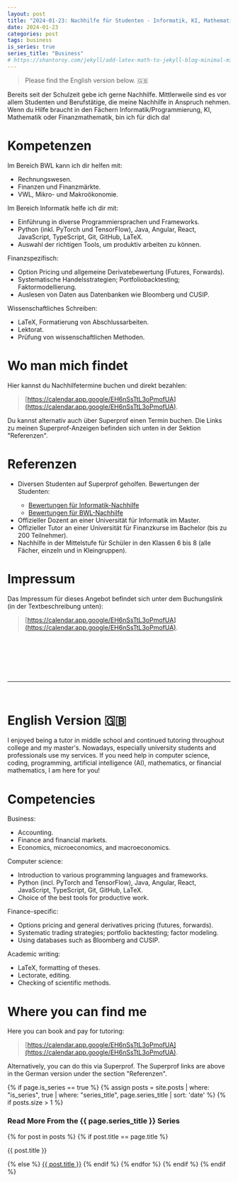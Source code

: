 ```yaml
---
layout: post
title: "2024-01-23: Nachhilfe für Studenten - Informatik, KI, Mathematik, Finanzmathematik"
date: 2024-01-23
categories: post
tags: business
is_series: true
series_title: "Business"
# https://shantoroy.com/jekyll/add-latex-math-to-jekyll-blog-minimal-mistakes/
---
```

<script type="text/javascript" async
    src="https://cdnjs.cloudflare.com/ajax/libs/mathjax/2.7.6/MathJax.js?config=TeX-MML-AM_CHTML">
</script>

<script type="text/x-mathjax-config">
    MathJax.Hub.Config({
        extensions: ["tex2jax.js"],
        jax: ["input/TeX", "output/HTML-CSS"],
        tex2jax: {
        inlineMath: [ ['$','$'], ["\\(","\\)"] ],
        displayMath: [ ['$$','$$'], ["\\[","\\]"] ],
        processEscapes: true
        },
        "HTML-CSS": { availableFonts: ["TeX"] }
    });
</script>

> Please find the English version below. 🇬🇧 

Bereits seit der Schulzeit gebe ich gerne Nachhilfe. Mittlerweile sind es vor allem Studenten und Berufstätige, die meine Nachhilfe in Anspruch nehmen. Wenn du Hilfe braucht in den Fächern Informatik/Programmierung, KI, Mathematik oder Finanzmathematik, bin ich für dich da!

# Kompetenzen

Im Bereich BWL kann ich dir helfen mit:

<ul>
  <li>Rechnungswesen.</li>
  <li>Finanzen und Finanzmärkte.</li>
  <li>VWL, Mikro- und Makroökonomie.</li>
</ul>

Im Bereich Informatik helfe ich dir mit:

<ul>
  <li>Einführung in diverse Programmiersprachen und Frameworks.</li>
  <li>Python (inkl. PyTorch und TensorFlow), Java, Angular, React, JavaScript, TypeScript, Git, GitHub, LaTeX.</li>
  <li>Auswahl der richtigen Tools, um produktiv arbeiten zu können.</li>
</ul>

Finanzspezifisch:

<ul>
  <li>Option Pricing und allgemeine Derivatebewertung (Futures, Forwards).</li>
  <li>Systematische Handelsstrategien; Portfoliobacktesting; Faktormodellierung.</li>
  <li>Auslesen von Daten aus Datenbanken wie Bloomberg und CUSIP.</li>
</ul>

Wissenschaftliches Schreiben:

<ul>
  <li>LaTeX, Formatierung von Abschlussarbeiten.</li>
  <li>Lektorat.</li>
  <li>Prüfung von wissenschaftlichen Methoden.</li>
</ul>

# Wo man mich findet

Hier kannst du Nachhilfetermine buchen und direkt bezahlen: 

> [https://calendar.app.google/EH6nSsTtL3oPmofUA](https://calendar.app.google/EH6nSsTtL3oPmofUA). 

Du kannst alternativ auch über Superprof einen Termin buchen. Die Links zu meinen Superprof-Anzeigen befinden sich unten in der Sektion "Referenzen".

# Referenzen

<ul>
    <li> Diversen Studenten auf Superprof geholfen. Bewertungen der Studenten: </li>
    <ul>
        <li><a href="https://www.superprof.de/informatik-und-mathenachhilfe-von-informatikdoktorand-aus-frankfurt-bereits-erfahrung-mit-nachhilfe-kinder-und-erwachsene.html">Bewertungen für Informatik-Nachhilfe</a></li>
        <li><a href="https://www.superprof.de/nachhilfe-von-informatikdoktorand-fokus-auf-programmiersprachen-und-anwendungen-finanzbereich-machine-learning.html">Bewertungen für BWL-Nachhilfe</a></li>
    </ul>
    <li> Offizieller Dozent an einer Universität für Informatik im Master.</li>
    <li> Offizieller Tutor an einer Universität für Finanzkurse im Bachelor (bis zu 200 Teilnehmer).</li>
    <li> Nachhilfe in der Mittelstufe für Schüler in den Klassen 6 bis 8 (alle Fächer, einzeln und in Kleingruppen).</li>
</ul>

# Impressum

Das Impressum für dieses Angebot befindet sich unter dem Buchungslink (in der Textbeschreibung unten):

> [https://calendar.app.google/EH6nSsTtL3oPmofUA](https://calendar.app.google/EH6nSsTtL3oPmofUA).

<br>
<br>
<br>
<br>
<br>

---
<br>

# English Version 🇬🇧 




I enjoyed being a tutor in middle school and continued tutoring throughout college and my master's. Nowadays, especially university students and professionals use my services. If you need help in computer science, coding, programming, artificial intelligence (AI), mathematics, or financial mathematics, I am here for you!

# Competencies

Business:

<ul>
  <li>Accounting.</li>
  <li>Finance and financial markets.</li>
  <li>Economics, microeconomics, and macroeconomics.</li>
</ul>

Computer science:

<ul>
  <li>Introduction to various programming languages and frameworks.</li>
  <li>Python (incl. PyTorch and TensorFlow), Java, Angular, React, JavaScript, TypeScript, Git, GitHub, LaTeX.</li>
  <li>Choice of the best tools for productive work.</li>
</ul>

Finance-specific:

<ul>
  <li>Options pricing and general derivatives pricing (futures, forwards).</li>
  <li>Systematic trading strategies; portfolio backtesting; factor modeling.</li>
  <li>Using databases such as Bloomberg and CUSIP.</li>
</ul>

Academic writing:

<ul>
  <li>LaTeX, formatting of theses.</li>
  <li>Lectorate, editing.</li>
  <li>Checking of scientific methods.</li>
</ul>

# Where you can find me

Here you can book and pay for tutoring: 

> [https://calendar.app.google/EH6nSsTtL3oPmofUA](https://calendar.app.google/EH6nSsTtL3oPmofUA). 

Alternatively, you can do this via Superprof. The Superprof links are above in the German version under the section "Referenzen".

{% if page.is_series == true %}
    {% assign posts = site.posts | where: "is_series", true | where: "series_title", page.series_title | sort: 'date' %}
    {% if posts.size > 1 %}
        
<h3 class="text-success p-3 pb-0">Read More From the {{ page.series_title }} Series</h3>
        {% for post in posts %}
                {% if post.title == page.title %}
<p class="nav-link bullet-pointer mb-0">{{ post.title }}</p>
                {% else %}
<a class="nav-link bullet-hash" href="{{ post.url }}">{{ post.title }}</a>
                {% endif %}
        {% endfor %}
    {% endif %}
{% endif %}